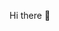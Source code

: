 Hi there 👋

<!--
**Keithfor24/Keithfor24** is a ✨ _special_ ✨ repository because its `README.md` (this file) appears on your GitHub profile.

Here are some ideas to get you started:

- 🔭 I’m currently working on website-development.
- 🌱 I’m currently learning Database and Front-End development.
- 🤔 I’m looking for help with my working experience.
- 📫 How to reach me: via email.
- 😄 Pronouns: SHE
-->
